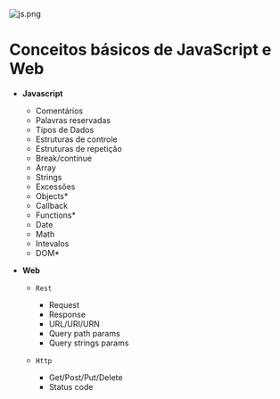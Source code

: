  ![js.png](https://i0.wp.com/www.ramosdainformatica.com.br/wp-content/uploads/2017/01/O-que-%C3%A9-Javascript-e-seus-frameworks-Uma-Introdu%C3%A7%C3%A3o.png?fit=800%2C300&ssl=1)

# Conceitos básicos de JavaScript e Web

- **Javascript**
  - Comentários
  - Palavras reservadas
  - Tipos de Dados
  - Estruturas de controle
  - Estruturas de repetição
  - Break/continue
  - Array
  - Strings
  - Excessões
  - Objects*
  - Callback
  - Functions*
  - Date
  - Math
  - Intevalos
  - DOM*

- **Web**
  - `Rest`
    - Request
    - Response
    - URL/URI/URN
    - Query path params
    - Query strings params
  
  - `Http`
    - Get/Post/Put/Delete
    - Status code
  
  
